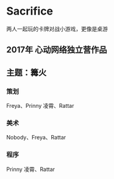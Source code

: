# Sacrifice
两人一起玩的卡牌对战小游戏，更像是桌游
## 2017年 心动网络独立营作品
## 主题：篝火
### 策划
Freya、Prinny 凌霄、Rattar
### 美术
Nobody、Freya、Rattar
### 程序
Prinny 凌霄、Rattar
